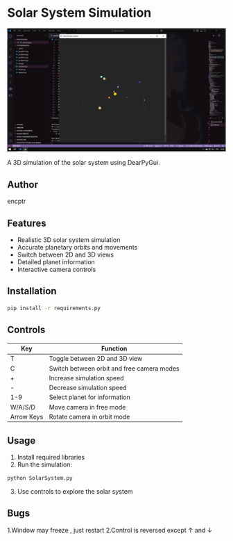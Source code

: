 # Solar System Simulation

![Solar System Screenshot](screenshot.png)

A 3D simulation of the solar system using DearPyGui.

## Author
encptr

## Features
- Realistic 3D solar system simulation
- Accurate planetary orbits and movements
- Switch between 2D and 3D views
- Detailed planet information
- Interactive camera controls

## Installation
```bash
pip install -r requirements.py
```

## Controls
| Key | Function |
|-----|----------|
| T | Toggle between 2D and 3D view |
| C | Switch between orbit and free camera modes |
| + | Increase simulation speed |
| - | Decrease simulation speed |
| 1-9 | Select planet for information |
| W/A/S/D | Move camera in free mode |
| Arrow Keys | Rotate camera in orbit mode |

## Usage
1. Install required libraries
2. Run the simulation:
```bash
python SolarSystem.py
```
3. Use controls to explore the solar system

## Bugs
1.Window may freeze , just restart
2.Control is reversed except ↑ and ↓
